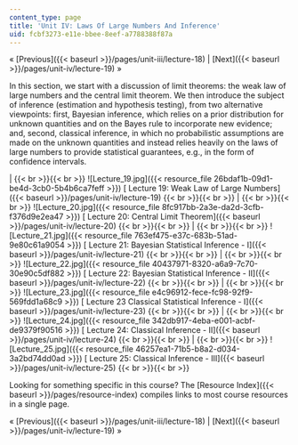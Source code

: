 ```yaml
---
content_type: page
title: 'Unit IV: Laws Of Large Numbers And Inference'
uid: fcbf3273-e11e-bbee-8eef-a7788388f87a
---
```


« [Previous]({{< baseurl >}}/pages/unit-iii/lecture-18) | [Next]({{< baseurl >}}/pages/unit-iv/lecture-19) »

In this section, we start with a discussion of limit theorems: the weak law of large numbers and the central limit theorem. We then introduce the subject of inference (estimation and hypothesis testing), from two alternative viewpoints: first, Bayesian inference, which relies on a prior distribution for unknown quantities and on the Bayes rule to incorporate new evidence; and, second, classical inference, in which no probabilistic assumptions are made on the unknown quantities and instead relies heavily on the laws of large numbers to provide statistical guarantees, e.g., in the form of confidence intervals.

|  {{< br >}}{{< br >}} ![Lecture_19.jpg]({{< resource_file 26bdaf1b-09d1-be4d-3cb0-5b4b6ca7feff >}}) [ Lecture 19: Weak Law of Large Numbers]({{< baseurl >}}/pages/unit-iv/lecture-19) {{< br >}}{{< br >}}  |  {{< br >}}{{< br >}} ![Lecture_20.jpg]({{< resource_file 8fc917bb-2a3e-da2d-3cfb-f376d9e2ea47 >}}) [ Lecture 20: Central Limit Theorem]({{< baseurl >}}/pages/unit-iv/lecture-20) {{< br >}}{{< br >}}  |  {{< br >}}{{< br >}} ![Lecture_21.jpg]({{< resource_file 763ef475-e37c-683b-51ad-9e80c61a9054 >}}) [ Lecture 21: Bayesian Statistical Inference - I]({{< baseurl >}}/pages/unit-iv/lecture-21) {{< br >}}{{< br >}}  |  {{< br >}}{{< br >}} ![Lecture_22.jpg]({{< resource_file 40437971-8320-a6a9-7c70-30e90c5df882 >}}) [ Lecture 22: Bayesian Statistical Inference - II]({{< baseurl >}}/pages/unit-iv/lecture-22) {{< br >}}{{< br >}}  |  {{< br >}}{{< br >}} ![Lecture_23.jpg]({{< resource_file e4c96912-fece-fc98-92f9-569fdd1a68c9 >}}) [ Lecture 23 Classical Statistical Inference - I]({{< baseurl >}}/pages/unit-iv/lecture-23) {{< br >}}{{< br >}}  |  {{< br >}}{{< br >}} ![Lecture_24.jpg]({{< resource_file 342db917-4eba-e001-acbf-de9379f90516 >}}) [ Lecture 24: Classical Inference - II]({{< baseurl >}}/pages/unit-iv/lecture-24) {{< br >}}{{< br >}}  |  {{< br >}}{{< br >}} ![Lecture_25.jpg]({{< resource_file 46257ea1-71b5-b8a2-d034-3a2bd74dd0ad >}}) [ Lecture 25: Classical Inference - III]({{< baseurl >}}/pages/unit-iv/lecture-25) {{< br >}}{{< br >}}  

Looking for something specific in this course? The [Resource Index]({{< baseurl >}}/pages/resource-index) compiles links to most course resources in a single page.

« [Previous]({{< baseurl >}}/pages/unit-iii/lecture-18) | [Next]({{< baseurl >}}/pages/unit-iv/lecture-19) »